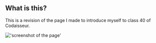 ## What is this?

This is a revision of the page I made to introduce myself to class 40 of Codaisseur.

!['screenshot of the page'](./img/screenshot-wv.png)
